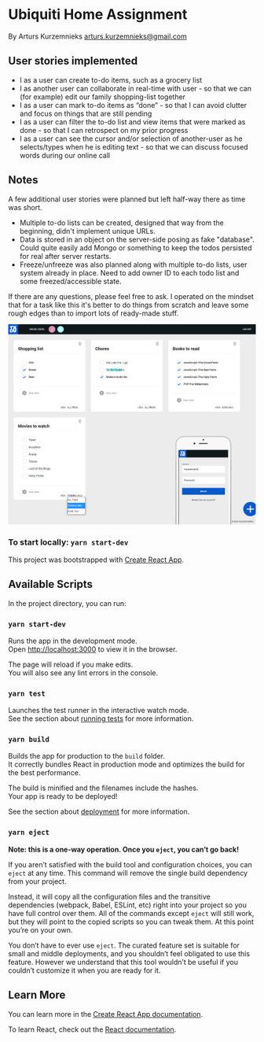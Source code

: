 # Ubiquiti Home Assignment

By Arturs Kurzemnieks <arturs.kurzemnieks@gmail.com>

## User stories implemented

- I as a user can create to-do items, such as a grocery list
- I as another user can collaborate in real-time with user - so that we can (for example) edit our family shopping-list together
- I as a user can mark to-do items as “done” - so that I can avoid clutter and focus on things that are still pending
- I as a user can filter the to-do list and view items that were marked as done - so that I can retrospect on my prior progress
- I as a user can see the cursor and/or selection of another-user as he selects/types when
he is editing text - so that we can discuss focused words during our online call


## Notes

A few additional user stories were planned but left half-way there as time was short.
- Multiple to-do lists can be created, designed that way from the beginning, didn't implement unique URLs. 
- Data is stored in an object on the server-side posing as fake "database". Could quite easily add Mongo or something to keep the todos persisted for real after server restarts.
- Freeze/unfreeze was also planned along with multiple to-do lists, user system already in place. Need to add owner ID to each todo list and some freezed/accessible state.

If there are any questions, please feel free to ask. I operated on the mindset that for a task
like this it's better to do things from scratch and leave some rough edges than to import lots of ready-made stuff.

![App screenshot](todoquiti-screenshot.jpg?raw=true "App screenshot")

### To start locally: `yarn start-dev`


This project was bootstrapped with [Create React App](https://github.com/facebook/create-react-app).

## Available Scripts

In the project directory, you can run:

### `yarn start-dev`

Runs the app in the development mode.<br />
Open [http://localhost:3000](http://localhost:3000) to view it in the browser.

The page will reload if you make edits.<br />
You will also see any lint errors in the console.

### `yarn test`

Launches the test runner in the interactive watch mode.<br />
See the section about [running tests](https://facebook.github.io/create-react-app/docs/running-tests) for more information.

### `yarn build`

Builds the app for production to the `build` folder.<br />
It correctly bundles React in production mode and optimizes the build for the best performance.

The build is minified and the filenames include the hashes.<br />
Your app is ready to be deployed!

See the section about [deployment](https://facebook.github.io/create-react-app/docs/deployment) for more information.

### `yarn eject`

**Note: this is a one-way operation. Once you `eject`, you can’t go back!**

If you aren’t satisfied with the build tool and configuration choices, you can `eject` at any time. This command will remove the single build dependency from your project.

Instead, it will copy all the configuration files and the transitive dependencies (webpack, Babel, ESLint, etc) right into your project so you have full control over them. All of the commands except `eject` will still work, but they will point to the copied scripts so you can tweak them. At this point you’re on your own.

You don’t have to ever use `eject`. The curated feature set is suitable for small and middle deployments, and you shouldn’t feel obligated to use this feature. However we understand that this tool wouldn’t be useful if you couldn’t customize it when you are ready for it.

## Learn More

You can learn more in the [Create React App documentation](https://facebook.github.io/create-react-app/docs/getting-started).

To learn React, check out the [React documentation](https://reactjs.org/).
